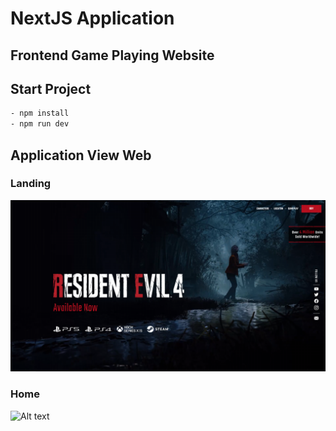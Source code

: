 # NextJS Application
## Frontend Game Playing Website 

## Start Project 
```bash
- npm install
- npm run dev
```
## Application View Web
### Landing
![Alt text](public/app/landing.png)

### Home
![Alt text](public/app/home.png)